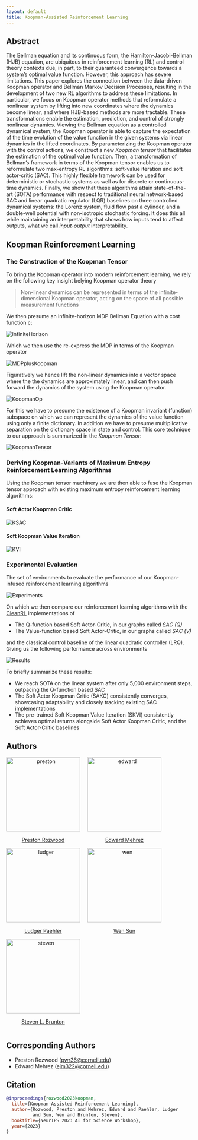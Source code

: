 ```yaml
---
layout: default
title: Koopman-Assisted Reinforcement Learning
---
```



## Abstract

The Bellman equation and its continuous form, the Hamilton-Jacobi-Bellman (HJB) equation, are ubiquitous in reinforcement learning (RL) and control theory contexts due, in part, to their guaranteed convergence towards a system’s optimal value function. However, this approach has severe limitations. This paper explores the connection between the data-driven Koopman operator and Bellman Markov Decision Processes, resulting in the development of two new RL algorithms to address these limitations. In particular, we focus on Koopman operator methods that reformulate a nonlinear system by lifting into new coordinates where the dynamics become linear, and where HJB-based methods are more tractable. These transformations enable the estimation, prediction, and control of strongly nonlinear dynamics. Viewing the Bellman equation as a controlled dynamical system, the Koopman operator is able to capture the expectation of the time evolution of the value function in the given systems via linear dynamics in the lifted coordinates. By parameterizing the Koopman operator with the control actions, we construct a new _Koopman tensor_ that facilitates the estimation of the optimal value function. Then, a transformation of Bellman’s framework in terms of the Koopman tensor enables us to reformulate two max-entropy RL algorithms: soft-value iteration and soft actor-critic (SAC). This highly flexible framework can be used for deterministic or stochastic systems as well as for discrete or continuous-time dynamics. Finally, we show that these algorithms attain state-of-the-art (SOTA) performance with respect to traditional neural network-based SAC and linear quadratic regulator (LQR) baselines on three controlled dynamical systems: the Lorenz system, fluid flow past a cylinder, and a double-well potential with non-isotropic stochastic forcing. It does this all while maintaining an interpretability that shows how inputs tend to affect outputs, what we call _input-output_ interpretability.

## Koopman Reinforcement Learning

### The Construction of the Koopman Tensor

To bring the Koopman operator into modern reinforcement learning, we rely on the following key insight belying Koopman operator theory

> Non-linear dynamics can be represented in terms of the infinite-dimensional Koopman operator, acting on the space of all possible measurement functions

We then presume an infinite-horizon MDP Bellman Equation with a cost function c:

![InfiniteHorizon](InfiniteHorizonBellman.png)

Which we then use the re-express the MDP in terms of the Koopman operator

![MDPplusKoopman](MDPplusKoopman.png)

Figuratively we hence lift the non-linear dynamics into a vector space where the the dynamics are approximately linear, and can then push forward the dynamics of the system using the Koopman operator.

![KoopmanOp](Koopman_operator_for_nonlinear_systems.png)

For this we have to presume the existence of a Koopman invariant (function) subspace on which we can represent the dynamics of the value function using only a finite dictionary. In addition we have to presume multiplicative separation on the dictionary space in state and control. This core technique to our approach is summarized in the _Koopman Tensor_:

![KoopmanTensor](koopman_tensor.jpeg)

### Deriving Koopman-Variants of Maximum Entropy Reinforcement Learning Algorithms

Using the Koopman tensor machinery we are then able to fuse the Koopman tensor approach with existing maximum entropy reinforcement learning algorithms:

#### Soft Actor Koopman Critic

![KSAC](KSAC.png)

#### Soft Koopman Value Iteration

![KVI](Koopman_Value_Iteration.png)

### Experimental Evaluation

The set of environments to evaluate the performance of our Koopman-infused reinforcement learning algorithms

![Experiments](EnvironmentsFigure.png)

On which we then compare our reinforcement learning algorithms with the [CleanRL]() implementations of 

* The Q-function based Soft Actor-Critic, in our graphs called _SAC (Q)_
* The Value-function based Soft Actor-Critic, in our graphs called _SAC (V)_

and the classical control baseline of the linear quadratic controller (LRQ). Giving us the following performance across environments

![Results](results.png)

To briefly summarize these results:

* We reach SOTA on the linear system after only 5,000 environment steps, outpacing the Q-function based SAC
* The Soft Actor Koopman Critic (SAKC) consistently converges, showcasing adaptability and closely tracking existing SAC implementations
* The pre-trained Soft Koopman Value Iteration (SKVI) consistently achieves optimal returns alongside Soft Actor Koopman Critic, and the Soft Actor-Critic baselines

## Authors

<div style="display:table">


<div class="row1">
    <center>
    <div style="float:left;margin-right:20px;">
        <img src="rozwood.png" height="200" width="200" alt="preston" />
        <p style="text-align:center;"><a href="https://www.linkedin.com/in/preston-rozwood/">Preston Rozwood</a></p>
    </div>
    <div style="float:left;margin-right:20px;">
        <img class="middle-img" src="mehrez.jpg" height="200" width="200" alt="edward" />
        <p style="text-align:center;"><a href="https://www.linkedin.com/in/edward-mehrez-aa316082">Edward Mehrez</a></p>
    </div>
    </center>
</div>

<div class="row2">
    <center>
    <div style="float:left;margin-right:20px;">
        <img src="paehler.png" height="200" width="200" alt="ludger" />
        <p style="text-align:center;"><a href="https://ludger.fyi">Ludger Paehler</a></p>
    </div>
    <div style="float:left;margin-right:20px;">
        <img class="middle-img" src="sun.png" height="200" width="200" alt="wen" />
        <p style="text-align:center;"><a href="https://wensun.github.io">Wen Sun</a></p>
    </div>
    <div style="float:left;margin-right:20px;">
        <img src="brunton.png" height="200" width="200" alt="steven" />
        <p style="text-align:center;"><a href="https://www.eigensteve.com">Steven L. Brunton</a></p>
    </div>
    </center>
</div>

</div>


## Corresponding Authors

* Preston Rozwood ([pwr36@cornell.edu](mailto:pwr36@cornell.edu?subject=KARL))
* Edward Mehrez ([ejm322@cornell.edu](mailto:ejm322@cornell.edu?subject=KARL))

## Citation

```bibtex
@inproceedings{rozwood2023koopman,
  title={Koopman-Assisted Reinforcement Learning},
  author={Rozwood, Preston and Mehrez, Edward and Paehler, Ludger
          and Sun, Wen and Brunton, Steven},
  booktitle={NeurIPS 2023 AI for Science Workshop},
  year={2023}
}
```

